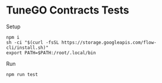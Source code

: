 # TuneGO Contracts Tests

Setup

```
npm i
sh -ci "$(curl -fsSL https://storage.googleapis.com/flow-cli/install.sh)"
export PATH=$PATH:/root/.local/bin
```

Run

```
npm run test
```